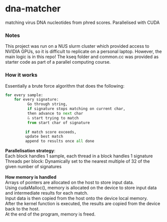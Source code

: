 # dna-matcher
matching virus DNA nucleotides from phred scores. Parallelised with CUDA

### Notes
This project was run on a NUS slurm cluster which provided access to NVIDIA GPUs, so it is difficult to replicate on a personal laptop. However, the main logic is in this repo!
The kseq folder and common.cc was provided as starter code as part of a parallel computing course.

### How it works
Essentially a brute force algorithm that does the following:

```python
for every sample: 
    for every signature:
          Go through string,
          if signature stops matching on current char, 
          then advance to next char
          & start trying to match 
          from start char of signature
         
         if match score exceeds, 
         update best match 
         append to results once all done
```

**Parallelisation strategy**:<br>
Each block handles 1 sample, each thread in a block handles 1 signature
Threads per block: Dynamically set to the nearest multiple of 32 of the given number of signatures<br>
<br>
**How memory is handled**<br>
Arrays of pointers are allocated on the host to store input data.<br>
Using cudaMalloc(), memory is allocated on the device to store input data and intermediate results for each match.<br>
Input data is then copied from the host onto the device local memory.<br>
After the kernel function is executed, the results are copied from the device back to the host.<br>
At the end of the program, memory is freed.
